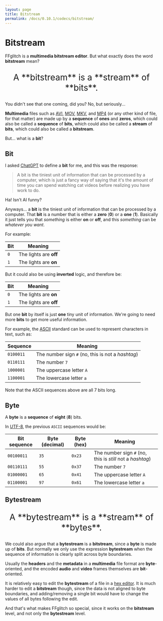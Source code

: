 ```yaml
---
layout: page
title: Bitstream
permalink: /docs/0.10.1/codecs/bitstream/
---
```


# Bitstream

FFglitch is a **multimedia bitstream editor**.
But what exactly does the word **bitstream** mean?

<p markdown="1" style="text-align: center; font-size: 2em;">A **bitstream** is a **stream** of **bits**.</p>

You didn't see that one coming, did you? No, but seriously...

**Multimedia** files such as
[AVI](https://en.wikipedia.org/wiki/Audio_Video_Interleave),
[MOV](https://en.wikipedia.org/wiki/QuickTime_File_Format),
[MKV](https://en.wikipedia.org/wiki/Matroska),
and [MP4](https://en.wikipedia.org/wiki/MP4_file_format)
(or any other kind of file, for that matter) are made up by a
**sequence** of **ones** and **zeros**, which could also be called a
**sequence** of **bits**, which could also be called a **stream** of
**bits**, which could also be called a **bitstream**.

But... what is a **bit**?

## Bit

I asked [ChatGPT](https://openai.com/blog/chatgpt) to define a **bit**
for me, and this was the response:

> A bit is the tiniest unit of information that can be processed by a
  computer, which is just a fancy way of saying that it's the amount of
  time you can spend watching cat videos before realizing you have work
  to do.

Ha! Isn't AI funny?

Anyways... a **bit** is the tiniest unit of information that can be
processed by a computer.
That **bit** is a number that is either a **zero** (**0**) or a
**one** (**1**).
Basically it just tells you that _something_ is either **on** or
**off**, and this _something_ can be _whatever you want_.

For example:

| Bit | Meaning                |
|-----|------------------------|
| `0` | The lights are **off** |
| `1` | The lights are **on**  |

But it could also be using **inverted** logic, and therefore be:

| Bit | Meaning                |
|-----|------------------------|
| `0` | The lights are **on**  |
| `1` | The lights are **off** |

But one **bit** by itself is just **one** tiny unit of information.
We're going to need more **bits** to get more useful information.

For example, the [ASCII](https://en.wikipedia.org/wiki/ASCII) standard
can be used to represent characters in text, such as:

| Sequence  | Meaning |
|-----------|---------|
| `0100011` | The number sign `#` (no, this is not a _hashtag_) |
| `0110111` | The number `7` |
| `1000001` | The uppercase letter `A` |
| `1100001` | The lowercase letter `a` |

Note that the ASCII sequences above are all 7 bits long.

## Byte

A **byte** is a **sequence** of **eight** (**8**) bits.

In [UTF-8](https://en.wikipedia.org/wiki/UTF-8), the previous `ASCII`
sequences would be:

| Bit sequence | Byte (decimal) | Byte (hex) | Meaning |
|--------------|----------------|------------|---------|
| `00100011`   | `35`           | `0x23`     | The number sign `#` (no, this is _still_ not a _hashtag_) |
| `00110111`   | `55`           | `0x37`     | The number `7` |
| `01000001`   | `65`           | `0x41`     | The uppercase letter `A` |
| `01100001`   | `97`           | `0x61`     | The lowercase letter `a` |

## Bytestream

<p markdown="1" style="text-align: center; font-size: 2em;">A **bytestream** is a **stream** of **bytes**.</p>

We could also argue that a **bytestream** is a **bitstream**, since a
**byte** is made up of **bits**.
But normally we only use the expression **bytestream** when the
sequence of information is clearly split across byte boundaries.

Usually the **headers** and the **metadata** in a **multimedia** file
format are **byte**-oriented, and the encoded **audio** and **video**
frames themselves are **bit**-oriented.

<!--TODO: improve and give an example of non-byte-oriented data-->

It is relatively easy to edit the **bytestream** of a file in a
[hex editor](https://en.wikipedia.org/wiki/Hex_editor).
It is much harder to edit a **bitstream** though, since the data is not
aligned to byte boundaries, and adding/removing a single bit would have
to change the values of all bytes following the edit.

And that's what makes FFglitch so special, since it works on the
**bitstream** level, and not only the **bytestream** level.
